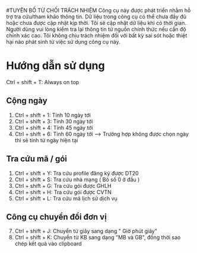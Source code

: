 #TUYÊN BỐ TỪ CHỐI TRÁCH NHIỆM
Công cụ này được phát triển nhằm hỗ trợ tra cứu/tham khảo thông tin. Dữ liệu trong công cụ có thể chưa đầy đủ hoặc chưa được cập nhật kịp thời. Tôi sẽ cập nhật dữ liệu khi có thời gian. Người dùng vui lòng kiểm tra lại thông tin từ nguồn chính thức nếu cần độ chính xác cao. Tôi không chịu trách nhiệm đối với bất kỳ sai sót hoặc thiệt hại nào phát sinh từ việc sử dụng công cụ này.
# Hướng dẫn sử dụng
Ctrl + shift + T: Always on top
## Cộng ngày
1. Ctrl + shift + 1: Tính 10 ngày tới
2. Ctrl + shift + 3: Tính 30 ngày tới
3. Ctrl + shift + 4: Tính 45 ngày tới
4. Ctrl + shift + 6: Tính 60 ngày tới
--> Trường hợp không được chọn ngày thì sẽ tính từ ngày hiện tại
## Tra cứu mã / gói
1. Ctrl + shift + Y: Tra cứu profile đăng ký được DT20
2. Ctrl + shift + S: Tra cứu nhà mạng ( Bỏ số 0 ở đầu )
3. Ctrl + shift + G: Tra cứu gói được GHLH
4. Ctrl + shift + H: Tra cứu gói được CVTN
5. Ctrl + shift + L: Tra cứu mã lịch sử dịch vụ

## Công cụ chuyển đổi đơn vị
7. Ctrl + shift + J: Chuyển từ giây sang dạng " Giờ phút giây"
8. Ctrl + shift + K: Chuyển từ KB sang dạng "MB và GB", đồng thời sao chép kết quả vào clipboard
